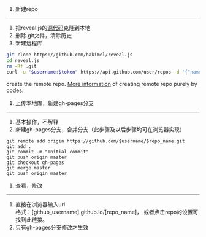 1. 新建repo
- - - - - -
  1. 把reveal.js的[源代码](https://github.com/hakimel/reveal.js)克隆到本地  
  1. 删除.git文件，清除历史  
  2. 新建远程库  
``` bash
git clone https://github.com/hakimel/reveal.js  
cd reveal.js
rm -Rf .git 
curl -u "$username:$token" https://api.github.com/user/repos -d '{"name":"'$repo_name'"}' 
```
create the remote repo. [More information](http://blog.csdn.net/zl4546474849l/article/details/37497085) of creating remote repo purely by codes.



1. 上传本地库，新建gh-pages分支  
- - - - - - - 
  1. 基本操作，不解释  
  2. 新建gh-pages分支，合并分支（此步骤及以后步骤均可在浏览器实现）
```
git remote add origin https://github.com/$username/$repo_name.git
git add .
git commit -m "Initial commit"
git push origin master
git checkout gh-pages
git merge master
git push origin master
```



1. 查看，修改
- - - - - - - - - 
  1. 直接在浏览器输入url  
  格式：[github_username].github.io/[repo_name]， 或者点击repo的设置可找到此链接。
  1. 只有gh-pages分支修改才生效  

